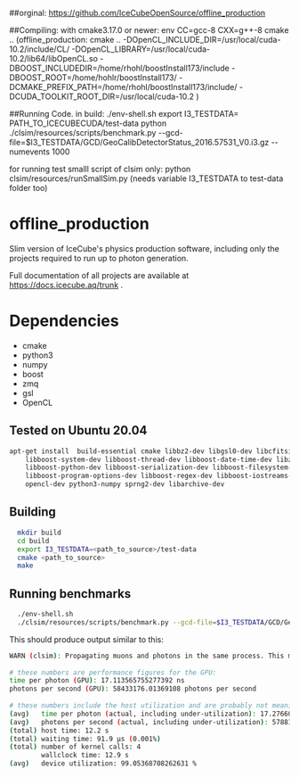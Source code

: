 ##orginal:
https://github.com/IceCubeOpenSource/offline_production

##Compiling:
with  cmake3.17.0 or newer:
env CC=gcc-8 CXX=g++-8 cmake ..
(offline_production:
cmake .. -DOpenCL_INCLUDE_DIR=/usr/local/cuda-10.2/include/CL/ -DOpenCL_LIBRARY=/usr/local/cuda-10.2/lib64/libOpenCL.so -DBOOST_INCLUDEDIR=/home/rhohl/boostInstall173/include -DBOOST_ROOT=/home/hohlr/boostInstall173/ -DCMAKE_PREFIX_PATH=/home/rhohl/boostInstall173/include/ -DCUDA_TOOLKIT_ROOT_DIR=/usr/local/cuda-10.2 )

##Running Code.
in build:
./env-shell.sh
export I3_TESTDATA= PATH_TO_ICECUBECUDA/test-data
python ./clsim/resources/scripts/benchmark.py --gcd-file=$I3_TESTDATA/GCD/GeoCalibDetectorStatus_2016.57531_V0.i3.gz --numevents 1000
 
for running test
smalll script of clsim only:
python clsim/resources/runSmallSim.py
(needs variable I3_TESTDATA to test-data folder too)




# offline_production
Slim version of IceCube's physics production software, including only the projects required to run up to photon generation. 

Full documentation of all projects are available at https://docs.icecube.aq/trunk .

# Dependencies
* cmake 
* python3
* numpy
* boost
* zmq
* gsl
* OpenCL 

## Tested on Ubuntu 20.04

```sh
apt-get install  build-essential cmake libbz2-dev libgsl0-dev libcfitsio-dev
    libboost-system-dev libboost-thread-dev libboost-date-time-dev libzmq5-dev
    libboost-python-dev libboost-serialization-dev libboost-filesystem-dev 
    libboost-program-options-dev libboost-regex-dev libboost-iostreams-dev
    opencl-dev python3-numpy sprng2-dev libarchive-dev
```

## Building

```sh
  mkdir build
  cd build
  export I3_TESTDATA=<path_to_source>/test-data
  cmake <path_to_source>
  make
```

## Running benchmarks

```sh
  ./env-shell.sh
  ./clsim/resources/scripts/benchmark.py --gcd-file=$I3_TESTDATA/GCD/GeoCalibDetectorStatus_2016.57531_V0.i3.gz --numevents 100
```
This should produce output similar to this:

```sh
WARN (clsim): Propagating muons and photons in the same process. This may starve your GPU. (I3CLSimMakePhotons.py:315 in I3CLSimMakePhotons)
 
# these numbers are performance figures for the GPU:
time per photon (GPU): 17.113565755277392 ns
photons per second (GPU): 58433176.01369108 photons per second
 
# these numbers include the host utilization and are probably not meaningful for --numevents=1 (the default). You need more events to even out the startup/setup time.
(avg)   time per photon (actual, including under-utilization): 17.276601912161702 ns
(avg)   photons per second (actual, including under-utilization): 57881752.73611296 photons per second
(total) host time: 12.2 s
(total) waiting time: 91.9 µs (0.001%)
(total) number of kernel calls: 4
        wallclock time: 12.9 s
(avg)   device utilization: 99.05368708262631 %
```
